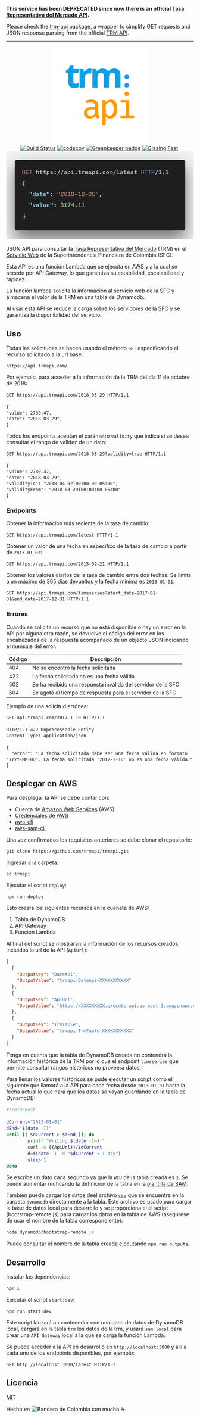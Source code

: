 **This service has been DEPRECATED since now there is an official [Tasa Representativa del Mercado API](https://dev.socrata.com/foundry/www.datos.gov.co/32sa-8pi3).**

Please check the [trm-api](https://github.com/MauricioRobayo/trm-api) package, a wrapper to simplify GET requests and JSON response parsing from the official [TRM API](https://dev.socrata.com/foundry/www.datos.gov.co/32sa-8pi3).

---

<p align="center">
<img alt="trmapi" src="./assets/trmapi-logo.png">
<br/>
<a href="https://travis-ci.com/trmapi/trmapi"><img alt="Build Status" src="https://travis-ci.com/trmapi/trmapi.svg?branch=master"></a>
<a href="https://codecov.io/gh/trmapi/trmapi"><img alt="codecov" src="https://codecov.io/gh/trmapi/trmapi/branch/master/graph/badge.svg"></a>
<a href="https://greenkeeper.io/"><img alt="Greenkeeper badge" src="https://badges.greenkeeper.io/trmapi/trmapi.svg"></a>
<a href="https://twitter.com/acdlite/status/974390255393505280"><img alt="Blazing Fast" src="https://img.shields.io/badge/speed-blazing%20%F0%9F%94%A5-brightgreen.svg?style=flat-square"></a>
<a href=""><img alt="" src=""></a>
<br/>
<img alt="Ejemplo TRMAPI" src="./assets/trmapi.png">
</p>

JSON API para consultar la [Tasa Representativa del Mercado](http://www.banrep.gov.co/es/tasa-cambio-del-peso-colombiano-trm) (TRM) en el [Servicio Web](https://www.superfinanciera.gov.co/inicio/60819) de la Superintendencia Financiera de Colombia (SFC).

Esta API es una función Lambda que se ejecuta en AWS y a la cual se accede por API Gateway, lo que garantiza su estabilidad, escalabilidad y rapidez.

La función lambda solicita la información al servicio web de la SFC y almacena el valor de la TRM en una tabla de Dynamodb.

Al usar esta API se reduce la carga sobre los servidores de la SFC y se garantiza la disponibilidad del servicio.

## Uso

Todas las solicitudes se hacen usando el método `GET` especificando el recurso solicitado a la url base:

    https://api.trmapi.com/

Por ejemplo, para acceder a la información de la TRM del día 11 de octubre de 2018:

```http
GET https://api.trmapi.com/2018-03-29 HTTP/1.1

{
"value": 2780.47,
"date": "2018-03-29",
}
```

Todos los endpoints aceptan el parámetro `validity` que indica si se desea consultar el rango de validez de un dato:

```http
GET https://api.trmapi.com/2018-03-29?validity=true HTTP/1.1

{
"value": 2780.47,
"date": "2018-03-29",
"validityTo": "2018-04-02T00:00:00-05:00",
"validityFrom": "2018-03-29T00:00:00-05:00"
}
```

### Endpoints

Obtener la información más reciente de la tasa de cambio:

```http
GET https://api.trmapi.com/latest HTTP/1.1
```

Obtener un valor de una fecha en específico de la tasa de cambio a partir de `2013-01-01`:

```http
GET https://api.trmapi.com/2015-09-21 HTTP/1.1
```

Obtener los valores diarios de la tasa de cambio entre dos fechas. Se limita a un máximo de 365 días devueltos y la fecha mínima es `2013-01-01`:

```http
GET https://api.trmapi.com/timeseries?start_date=2017-01-01&end_date=2017-12-31 HTTP/1.1
```

### Errores

Cuando se solicita un recurso que no está disponible o hay un error en la API por alguna otra razón, se devuelve el código del error en los encabezados de la respuesta acompañado de un objecto JSON indicando el mensaje del error.

| Código | Descripción                                                  |
| ------ | ------------------------------------------------------------ |
| 404    | No se encontró la fecha solicitada                           |
| 422    | La fecha solicitada no es una fecha válida                   |
| 502    | Se ha recibido una respuesta inválida del servidor de la SFC |
| 504    | Se agotó el tiempo de respuesta para el servidor de la SFC   |

Ejemplo de una solicitud errónea:

```http
GET api.trmapi.com/2017-1-10 HTTP/1.1

HTTP/1.1 422 Unprocessable Entity
Content-Type: application/json

{
  "error": "La fecha solicitada debe ser una fecha válida en formato 'YYYY-MM-DD'. La fecha solicitada '2017-1-10' no es una fecha válida."
}
```

## Desplegar en AWS

Para desplegar la API se debe contar con:

- Cuenta de [Amazon Web Services](https://aws.amazon.com/es/) (AWS)
- [Credenciales de AWS](https://docs.aws.amazon.com/es_es/cli/latest/userguide/cli-config-files.html)
- [aws-cli](https://docs.aws.amazon.com/es_es/cli/latest/userguide/installing.html)
- [aws-sam-cli](https://docs.aws.amazon.com/es_es/lambda/latest/dg/sam-cli-requirements.html)

Una vez confirmados los requisitos anteriores se debe clonar el repositorio:

```shell
git clone https://github.com/trmapi/trmapi.git
```

Ingresar a la carpeta:

```shell
cd trmapi
```

Ejecutar el script `deploy`:

```shell
npm run deploy
```

Esto creará los siguientes recursos en la cuenata de AWS:

1. Tabla de DynamoDB
2. API Gateway
3. Función Lambda

Al final del script se mostrarán la información de los recursos creados, incluidos la url de la API (`ApiUrl`):

```json
[
  {
    "OutputKey": "DateApi",
    "OutputValue": "trmapi-DateApi-XXXXXXXXXXX"
  },
  {
    "OutputKey": "ApiUrl",
    "OutputValue": "https://XXXXXXXXX.execute-api.us-east-1.amazonaws.com/Prod/latest"
  },
  {
    "OutputKey": "TrmTable",
    "OutputValue": "trmapi-TrmTable-XXXXXXXXXXX"
  }
]
```

Tenga en cuenta que la tabla de DynamoDB creada no contendrá la información histórica de la TRM por lo que el endpoint `timeseries` que permite consultar rangos históricos no proveerá datos.

Para llenar los valores históricos se pude ejecutar un script como el siguiente que llamará a la API para cada fecha desde `2013-01-01` hasta la fecha actual lo que hará que los datos se vayan guardando en la tabla de DynamoDB:

```bash
#!/bin/bash

dCurrent="2013-01-01"
dEnd="$(date -I)"
until [[ $dCurrent > $dEnd ]]; do
        printf "Writing $(date -Im) "
        curl -s {{ApiUrl}}/$dCurrent
        d=$(date -I -d "$dCurrent + 1 day")
        sleep 1
done
```

Se escribe un dato cada segundo ya que la `WCU` de la tabla creada es `1`. Se puede aumentar moficando la definición de la tabla en la [plantilla de SAM](template.yaml).

También puede cargar los datos deel archivo [`csv`](dynamodb/data.csv) que se encuentra en la carpeta `dynamodb` directamente a la tabla. Este archivo es usado para cargar la base de datos local para desarrollo y se proporciona el el script [bootstrap-remote.js] para cargar los datos en la tabla de AWS (asegúrese de usar el nombre de la tabla correspondiente):

```js
node dynamodb/bootstrap-remote.js
```

Puede consultar el nombre de la tabla creada ejecutando `npm run outputs`.

## Desarrollo

Instalar las dependencias:

```sh
npm i
```

Ejecutar el script `start:dev`:

```shell
npm run start:dev
```

Este script lanzará un contenedor con una base de datos de DynamoDB local, cargará en la tabla `trm` los datos de la trm, y usará `sam local` para crear una `API Gateway` local a la que se carga la función Lambda.

Se puede acceder a la API en desarrollo en `http://localhost:3000` y allí a cada uno de los endpoints disponibles, por ejemplo:

```http
GET http://localhost:3000/latest HTTP/1.1
```

## Licencia

[MIT](LICENSE)

Hecho en ![Bandera de Colombia](https://upload.wikimedia.org/wikipedia/commons/thumb/2/21/Flag_of_Colombia.svg/16px-Flag_of_Colombia.svg.png) con mucho ☕.
